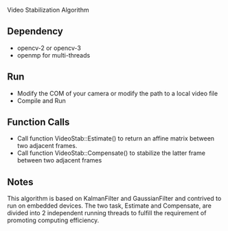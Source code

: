 Video Stabilization Algorithm

## Dependency

- opencv-2 or opencv-3
- openmp for multi-threads

## Run

- Modify the COM of your camera or modify the path to a local video file
- Compile and Run

## Function Calls
- Call function VideoStab::Estimate() to return an affine matrix between two adjacent frames.
- Call function VideoStab::Compensate() to stabilize the latter frame between two adjacent frames

## Notes
This algorithm is based on KalmanFilter and GaussianFilter and contrived to run on embedded devices.
The two task, Estimate and Compensate, are divided into 2 independent running threads to fulfill the requirement of promoting computing efficiency.



